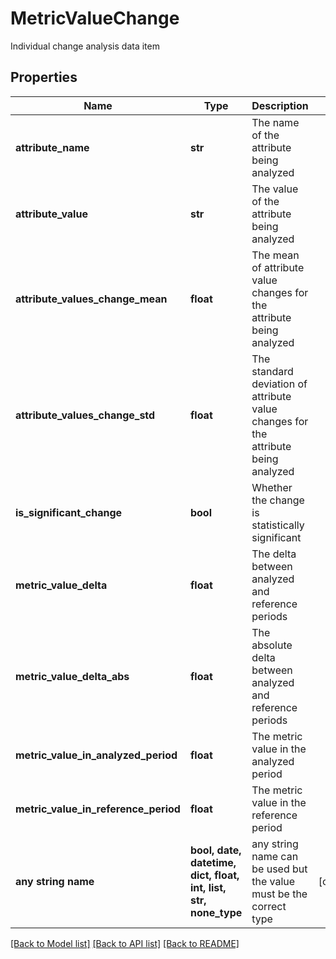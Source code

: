 # MetricValueChange

Individual change analysis data item

## Properties
Name | Type | Description | Notes
------------ | ------------- | ------------- | -------------
**attribute_name** | **str** | The name of the attribute being analyzed | 
**attribute_value** | **str** | The value of the attribute being analyzed | 
**attribute_values_change_mean** | **float** | The mean of attribute value changes for the attribute being analyzed | 
**attribute_values_change_std** | **float** | The standard deviation of attribute value changes for the attribute being analyzed | 
**is_significant_change** | **bool** | Whether the change is statistically significant | 
**metric_value_delta** | **float** | The delta between analyzed and reference periods | 
**metric_value_delta_abs** | **float** | The absolute delta between analyzed and reference periods | 
**metric_value_in_analyzed_period** | **float** | The metric value in the analyzed period | 
**metric_value_in_reference_period** | **float** | The metric value in the reference period | 
**any string name** | **bool, date, datetime, dict, float, int, list, str, none_type** | any string name can be used but the value must be the correct type | [optional]

[[Back to Model list]](../README.md#documentation-for-models) [[Back to API list]](../README.md#documentation-for-api-endpoints) [[Back to README]](../README.md)


